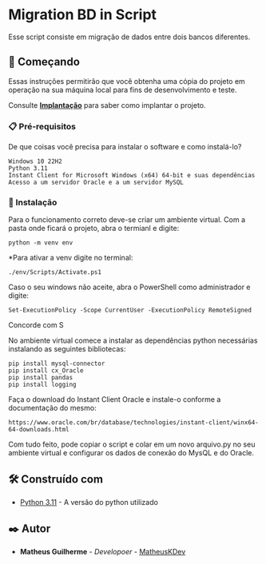 # Migration BD in Script

Esse script consiste em migração de dados entre dois bancos diferentes.

## 🚀 Começando

Essas instruções permitirão que você obtenha uma cópia do projeto em operação na sua máquina local para fins de desenvolvimento e teste.

Consulte **[Implantação](#-implanta%C3%A7%C3%A3o)** para saber como implantar o projeto.

### 📋 Pré-requisitos

De que coisas você precisa para instalar o software e como instalá-lo?

```
Windows 10 22H2
Python 3.11
Instant Client for Microsoft Windows (x64) 64-bit e suas dependências 
Acesso a um servidor Oracle e a um servidor MySQL
```

### 🔧 Instalação


Para o funcionamento correto deve-se criar um ambiente virtual.
Com a pasta onde ficará o projeto, abra o termianl e digite:

```
python -m venv env
```

*Para ativar a venv digite no terminal:


```
./env/Scripts/Activate.ps1
```

Caso o seu windows não aceite, abra o PowerShell como administrador e digite:

```
Set-ExecutionPolicy -Scope CurrentUser -ExecutionPolicy RemoteSigned
```
Concorde com S

No ambiente virtual comece a instalar as dependências python necessárias instalando as seguintes bibliotecas:

```
pip install mysql-connector
pip install cx_Oracle
pip install pandas
pip install logging
```

Faça o download do Instant Client Oracle e instale-o conforme a documentação do mesmo:

```
https://www.oracle.com/br/database/technologies/instant-client/winx64-64-downloads.html
```
Com tudo feito, pode copiar o script e colar em um novo arquivo.py no seu ambiente virtual e configurar os dados de conexão do MysQL e do Oracle.

## 🛠️ Construído com

* [Python 3.11](https://www.python.org/downloads/release/python-3110/) - A versão do python utilizado

## ✒️ Autor

* **Matheus Guilherme** - *Developoer* - [MatheusKDev](https://github.com/matheuskdev)
